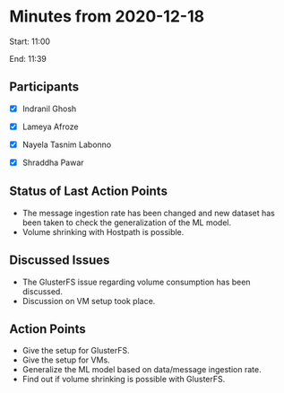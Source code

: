 # Minutes from 2020-12-18

Start: 11:00

End: 11:39


## Participants

* [X] Indranil Ghosh
* [X] Lameya Afroze
* [X] Nayela Tasnim Labonno
* [X] Shraddha Pawar


## Status of Last Action Points

*	The message ingestion rate has been changed and new dataset has been taken to check the generalization of the ML model.
* Volume shrinking with Hostpath is possible.

## Discussed Issues

* The GlusterFS issue regarding volume consumption has been discussed.
* Discussion on VM setup took place.


## Action Points

*	Give the setup for GlusterFS.
* Give the setup for VMs.
* Generalize the ML model based on data/message ingestion rate.
* Find out if volume shrinking is possible with GlusterFS. 
